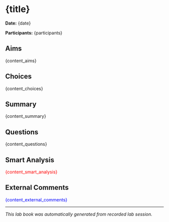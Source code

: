 # {title}

**Date:** {date}

**Participants:** {participants}

## Aims
{content_aims}

## Choices
{content_choices}

## Summary
{content_summary}

## Questions
{content_questions}

## Smart Analysis
<span style="color:red">
{content_smart_analysis}
</span>

## External Comments
<span style="color:blue">
{content_external_comments}
</span>

---

*This lab book was automatically generated from recorded lab session.*
